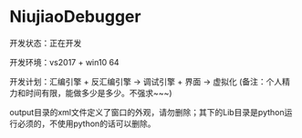 # NiujiaoDebugger

开发状态：正在开发

开发环境：vs2017 + win10 64


开发计划：汇编引擎 + 反汇编引擎 -> 调试引擎 + 界面 -> 虚拟化 (备注：个人精力和时间有限，能做多少是多少。不强求~~~)

output目录的xml文件定义了窗口的外观，请勿删除；其下的Lib目录是python运行必须的，不使用python的话可以删除。
